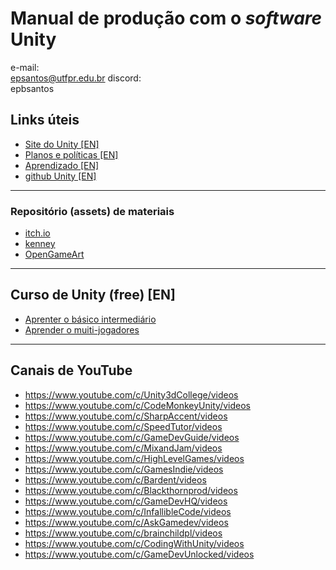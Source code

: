 # Manual de produção com o _software_ Unity
e-mail:<br>epsantos@utfpr.edu.br
discord:<br>epbsantos

## Links úteis
- [Site do Unity [EN]](https://unity.com/)
- [Planos e políticas [EN]](https://store.unity.com/#plans-individual)
- [Aprendizado [EN]](https://learn.unity.com/)
- [github Unity [EN]](https://github.com/Unity-Technologies)
---------------
### Repositório (assets) de materiais
- [itch.io](https://itch.io/game-assets/free)
- [kenney](https://kenney.nl/assets/)
- [OpenGameArt](https://opengameart.org/)

------------------
## Curso de Unity (free) [EN]
- [Aprenter o básico intermediário](https://www.youtube.com/watch?v=AmGSEH7QcDg)
- [Aprender o muiti-jogadores](https://www.youtube.com/watch?v=7glCsF9fv3s)


--------------------

## Canais de YouTube
- https://www.youtube.com/c/Unity3dCollege/videos
- https://www.youtube.com/c/CodeMonkeyUnity/videos
- https://www.youtube.com/c/SharpAccent/videos
- https://www.youtube.com/c/SpeedTutor/videos
- https://www.youtube.com/c/GameDevGuide/videos
- https://www.youtube.com/c/MixandJam/videos
- https://www.youtube.com/c/HighLevelGames/videos
- https://www.youtube.com/c/GamesIndie/videos
- https://www.youtube.com/c/Bardent/videos
- https://www.youtube.com/c/Blackthornprod/videos
- https://www.youtube.com/c/GameDevHQ/videos
- https://www.youtube.com/c/InfallibleCode/videos
- https://www.youtube.com/c/AskGamedev/videos
- https://www.youtube.com/c/brainchildpl/videos
- https://www.youtube.com/c/CodingWithUnity/videos
- https://www.youtube.com/c/GameDevUnlocked/videos

